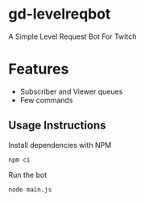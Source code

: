 # gd-levelreqbot
A Simple Level Request Bot For Twitch

# Features
- Subscriber and Viewer queues
- Few commands

## Usage Instructions

Install dependencies with NPM
``` 
npm ci
```

Run the bot
```
node main.js
```
